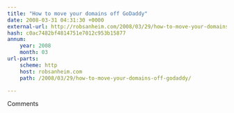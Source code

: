 ```yaml
---
title: "How to move your domains off GoDaddy"
date: 2008-03-31 04:31:30 +0000
external-url: http://robsanheim.com/2008/03/29/how-to-move-your-domains-off-godaddy/
hash: c0ac7482bf4814751e7012c953b15877
annum:
    year: 2008
    month: 03
url-parts:
    scheme: http
    host: robsanheim.com
    path: /2008/03/29/how-to-move-your-domains-off-godaddy/

---
```


Comments
